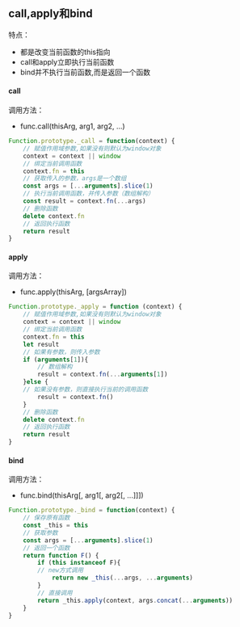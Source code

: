 ## call,apply和bind

特点：
- 都是改变当前函数的this指向
- call和apply立即执行当前函数
- bind并不执行当前函数,而是返回一个函数

#### call

调用方法：
- func.call(thisArg, arg1, arg2, ...)

```js
Function.prototype._call = function(context) {
    // 赋值作用域参数,如果没有则默认为window对象
    context = context || window
    // 绑定当前调用函数
    context.fn = this
    // 获取传入的参数，args是一个数组
    const args = [...arguments].slice(1)
    // 执行当前调用函数，并传入参数（数组解构）
    const result = context.fn(...args)
    // 删除函数
    delete context.fn 
    // 返回执行函数
    return result
}
```

#### apply

调用方法：
- func.apply(thisArg, [argsArray])

```js
Function.prototype._apply = function (context) {
    // 赋值作用域参数,如果没有则默认为window对象
    context = context || window
    // 绑定当前调用函数
    context.fn = this
    let result
    // 如果有参数，则传入参数
    if (arguments[1]){
        // 数组解构
        result = context.fn(...arguments[1])
    }else {
    // 如果没有参数，则直接执行当前的调用函数
        result = context.fn()
    }
    // 删除函数
    delete context.fn 
    // 返回执行函数
    return result
}
```

#### bind

调用方法：
- func.bind(thisArg[, arg1[, arg2[, ...]]])

```js
Function.prototype._bind = function(context) {
    // 保存原有函数
    const _this = this
    // 获取参数
    const args = [...arguments].slice(1)
    // 返回一个函数
    return function F() {
        if (this instanceof F){
        // new方式调用
            return new _this(...args, ...arguments)
        }
        // 直接调用
        return _this.apply(context, args.concat(...arguments))
    }
}
```
